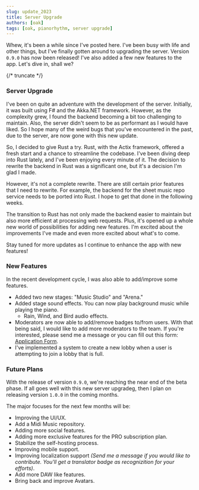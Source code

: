 ```yaml
---
slug: update_2023
title: Server Upgrade
authors: [oak]
tags: [oak, pianorhythm, server upgrade]
---
```


Whew, it's been a while since I've posted here. I've been busy with life and other things, but I've finally gotten around to upgrading the server. Version `0.9.0` has now been released! I've also added a few new features to the app. Let's dive in, shall we?

{/* truncate */}

### Server Upgrade
I've been on quite an adventure with the development of the server. Initially, it was built using F# and the Akka.NET framework. However, as the complexity grew, I found the backend becoming a bit too challenging to maintain. Also, the server didn't seem to be as performant as I would have liked. So I hope many of the weird bugs that you've encountered in the past, due to the server, are now gone with this new update.

So, I decided to give Rust a try. Rust, with the Actix framework, offered a fresh start and a chance to streamline the codebase. I've been diving deep into Rust lately, and I've been enjoying every minute of it. The decision to rewrite the backend in Rust was a significant one, but it's a decision I'm glad I made.

However, it's not a complete rewrite. There are still certain prior features that I need to rewrite. For example, the backend for the sheet music repo service needs to be ported into Rust. I hope to get that done in the following weeks.

The transition to Rust has not only made the backend easier to maintain but also more efficient at processing web requests. Plus, it's opened up a whole new world of possibilities for adding new features. I'm excited about the improvements I've made and even more excited about what's to come.

Stay tuned for more updates as I continue to enhance the app with new features!

### New Features

In the recent development cycle, I was also able to add/improve some features.

- Added two new stages: "Music Studio" and "Arena."
- Added stage sound effects. You can now play background music while playing the piano.
  - Rain, Wind, and Bird audio effects.
- Moderators are now able to add/remove badges to/from users. With that being said, I would like to add more moderators to the team. If you're interested, please send me a message or you can fill out this form: [Application Form](https://form.jotform.com/240056814147150).
-  I've implemented a system to create a new lobby when a user is attempting to join a lobby that is full.

### Future Plans

With the release of version `0.9.0`, we're reaching the near end of the beta phase. If all goes well with this new server upgradeg, then I plan on releasing version `1.0.0` in the coming months.

The major focuses for the next few months will be:
- Improving the UI/UX.
- Add a Midi Music repository.
- Adding more social features.
- Adding more exclusive features for the PRO subscription plan.
- Stabilize the self-hosting process.
- Improving mobile support.
- Improving localization support _(Send me a message if you would like to contribute. You'll get a translator badge as recognizition for your efforts)_.
- Add more DAW like features.
- Bring back and improve Avatars.